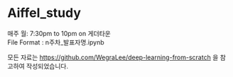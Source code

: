 # Aiffel_study
매주 월: 7:30pm to 10pm on 게더타운  
File Format : n주차_발표자명.ipynb  

모든 자료는 https://github.com/WegraLee/deep-learning-from-scratch 을 참고하여 작성되었습니다.
